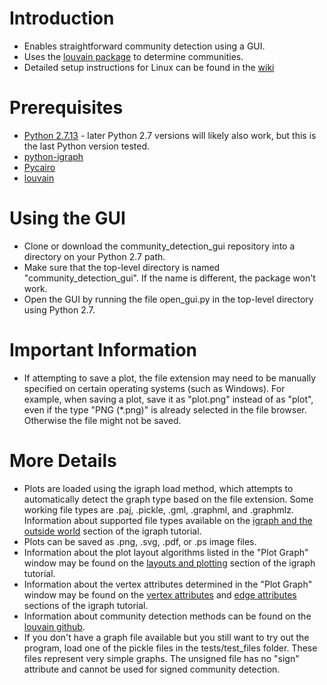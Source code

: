 Introduction
============

* Enables straightforward community detection using a GUI.
* Uses the [louvain package](https://github.com/vtraag/louvain-igraph) to determine communities.
* Detailed setup instructions for Linux can be found in the [wiki](https://github.com/chriswilker/community_detection_gui/wiki)

Prerequisites
=============

* [Python 2.7.13](https://www.python.org/downloads/) - later Python 2.7 versions will likely also work, but this is the last Python version tested.
* [python-igraph](http://igraph.org/python/)
* [Pycairo](https://www.cairographics.org/pycairo/)
* [louvain](https://github.com/vtraag/louvain-igraph)

Using the GUI
=============

* Clone or download the community_detection_gui repository into a directory on your Python 2.7 path.
* Make sure that the top-level directory is named "community_detection_gui". If the name is different, the package won't work.
* Open the GUI by running the file open_gui.py in the top-level directory using Python 2.7.

Important Information
=====================
* If attempting to save a plot, the file extension may need to be manually specified on certain operating systems (such as Windows). For example, when saving a plot, save it as "plot.png" instead of as "plot", even if the type "PNG (\*.png)" is already selected in the file browser. Otherwise the file might not be saved.

More Details
============
* Plots are loaded using the igraph load method, which attempts to automatically detect the graph type based on the file extension. Some working file types are .paj, .pickle, .gml, .graphml, and .graphmlz. Information about supported file types available on the [igraph and the outside world](http://igraph.org/python/doc/tutorial/tutorial.html#igraph-and-the-outside-world) section of the igraph tutorial.
* Plots can be saved as .png, .svg, .pdf, or .ps image files. 
* Information about the plot layout algorithms listed in the "Plot Graph" window may be found on the [layouts and plotting](http://igraph.org/python/doc/tutorial/tutorial.html#layouts-and-plotting) section of the igraph tutorial.
* Information about the vertex attributes determined in the "Plot Graph" window may be found on the [vertex attributes](http://igraph.org/python/doc/tutorial/tutorial.html#vertex-attributes-controlling-graph-plots) and [edge attributes](http://igraph.org/python/doc/tutorial/tutorial.html#edge-attributes-controlling-graph-plots) sections of the igraph tutorial.
* Information about community detection methods can be found on the [louvain github](https://github.com/vtraag/louvain-igraph).
* If you don't have a graph file available but you still want to try out the program, load one of the pickle files in the tests/test_files folder. These files represent very simple graphs. The unsigned file has no "sign" attribute and cannot be used for signed community detection.
